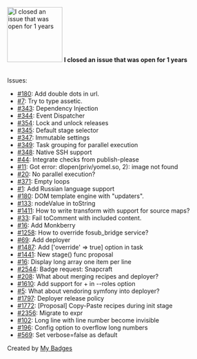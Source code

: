<img src="https://github.com/my-badges/my-badges/blob/master/src/all-badges/old-issue/old-issue-1.png?raw=true" alt="I closed an issue that was open for 1 years" title="I closed an issue that was open for 1 years" width="128">
<strong>I closed an issue that was open for 1 years</strong>
<br><br>

Issues:

- <a href="https://github.com/swiftmailer/swiftmailer/issues/180">#180</a>: Add double dots in url.
- <a href="https://github.com/KnpLabs/symfony2-autocomplete/issues/7">#7</a>: Try to type assetic.
- <a href="https://github.com/deployphp/deployer/issues/343">#343</a>: Dependency Injection
- <a href="https://github.com/deployphp/deployer/issues/344">#344</a>: Event Dispatcher
- <a href="https://github.com/deployphp/deployer/issues/354">#354</a>: Lock and unlock releases
- <a href="https://github.com/deployphp/deployer/issues/345">#345</a>: Default stage selector
- <a href="https://github.com/deployphp/deployer/issues/347">#347</a>: Immutable settings
- <a href="https://github.com/deployphp/deployer/issues/349">#349</a>: Task grouping for parallel execution
- <a href="https://github.com/deployphp/deployer/issues/348">#348</a>: Native SSH support
- <a href="https://github.com/release-it/release-it/issues/44">#44</a>: Integrate checks from publish-please
- <a href="https://github.com/Joe-noh/yomel/issues/11">#11</a>: Got error: dlopen(priv/yomel.so, 2): image not found
- <a href="https://github.com/thephpleague/shunt/issues/20">#20</a>: No parallel execution?
- <a href="https://github.com/js2coffee/js2coffee/issues/371">#371</a>: Empty loops
- <a href="https://github.com/bigwhoop/sentence-breaker/issues/1">#1</a>: Add Russian language support
- <a href="https://github.com/h5bp/lazyweb-requests/issues/180">#180</a>: DOM template engine with "updaters".
- <a href="https://github.com/jindw/xmldom/issues/133">#133</a>: nodeValue in toString
- <a href="https://github.com/browserify/browserify/issues/1411">#1411</a>: How to write transform with support for source maps?
- <a href="https://github.com/thlorenz/convert-source-map/issues/33">#33</a>: Fail toComment with included content.
- <a href="https://github.com/baryshev/template-benchmark/issues/16">#16</a>: Add Monkberry
- <a href="https://github.com/hwi/HWIOAuthBundle/issues/1258">#1258</a>: How to override fosub_bridge service?
- <a href="https://github.com/matiassingers/awesome-readme/issues/69">#69</a>: Add deployer
- <a href="https://github.com/deployphp/deployer/issues/1487">#1487</a>: Add ['override' => true] option in task
- <a href="https://github.com/deployphp/deployer/issues/1441">#1441</a>: New stage() func proposal
- <a href="https://github.com/Javascipt/Jsome/issues/16">#16</a>: Display long array one item per line
- <a href="https://github.com/badges/shields/issues/2544">#2544</a>: Badge request: Snapcraft
- <a href="https://github.com/deployphp/recipes/issues/208">#208</a>: What about merging recipes and deployer?
- <a href="https://github.com/deployphp/deployer/issues/1610">#1610</a>: Add support for + in --roles option
- <a href="https://github.com/deployphp/distribution/issues/5">#5</a>: What about vendoring symfony into deployer?
- <a href="https://github.com/deployphp/deployer/issues/1797">#1797</a>: Deployer release policy
- <a href="https://github.com/deployphp/deployer/issues/1772">#1772</a>: [Proposal] Copy-Paste recipes during init stage
- <a href="https://github.com/argoproj/argo-workflows/issues/2356">#2356</a>: Migrate to expr
- <a href="https://github.com/kazzkiq/CodeFlask/issues/102">#102</a>: Long line with line number become invisible
- <a href="https://github.com/josdejong/lossless-json/issues/196">#196</a>: Config option to overflow long numbers
- <a href="https://github.com/google/zx/issues/569">#569</a>: Set verbose=false as default


Created by <a href="https://github.com/my-badges/my-badges">My Badges</a>
